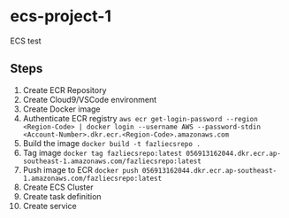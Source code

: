 # ecs-project-1

ECS test

## Steps

1. Create ECR Repository
2. Create Cloud9/VSCode environment
3. Create Docker image
4. Authenticate ECR registry
    `aws ecr get-login-password --region <Region-Code> | docker login --username AWS --password-stdin <Account-Number>.dkr.ecr.<Region-Code>.amazonaws.com`
5. Build the image
    `docker build -t fazliecsrepo .`
6. Tag image
    `docker tag fazliecsrepo:latest 056913162044.dkr.ecr.ap-southeast-1.amazonaws.com/fazliecsrepo:latest`
7. Push image to ECR
    `docker push 056913162044.dkr.ecr.ap-southeast-1.amazonaws.com/fazliecsrepo:latest`
8. Create ECS Cluster
9. Create task definition
10. Create service
